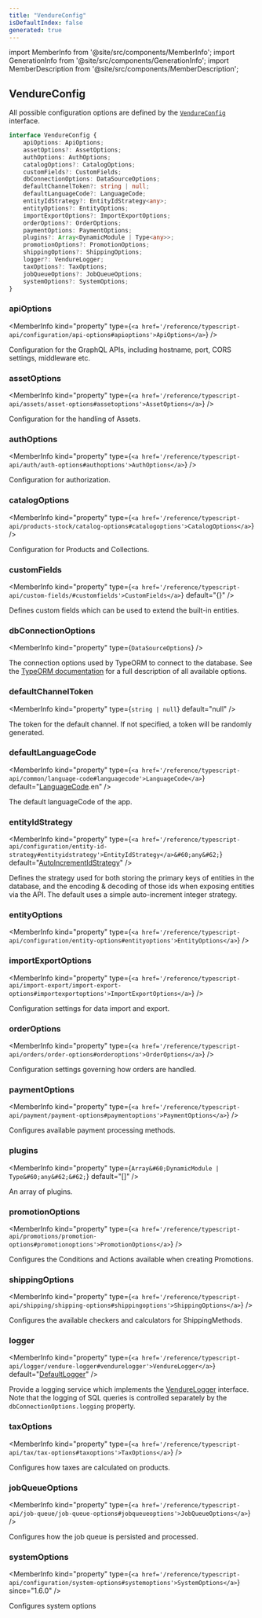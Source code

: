 ```yaml
---
title: "VendureConfig"
isDefaultIndex: false
generated: true
---
```

<!-- This file was generated from the Vendure source. Do not modify. Instead, re-run the "docs:build" script -->
import MemberInfo from '@site/src/components/MemberInfo';
import GenerationInfo from '@site/src/components/GenerationInfo';
import MemberDescription from '@site/src/components/MemberDescription';


## VendureConfig

<GenerationInfo sourceFile="packages/core/src/config/vendure-config.ts" sourceLine="1052" packageName="@vendure/core" />

All possible configuration options are defined by the
[`VendureConfig`](https://github.com/vendure-ecommerce/vendure/blob/master/server/src/config/vendure-config.ts) interface.

```ts title="Signature"
interface VendureConfig {
    apiOptions: ApiOptions;
    assetOptions?: AssetOptions;
    authOptions: AuthOptions;
    catalogOptions?: CatalogOptions;
    customFields?: CustomFields;
    dbConnectionOptions: DataSourceOptions;
    defaultChannelToken?: string | null;
    defaultLanguageCode?: LanguageCode;
    entityIdStrategy?: EntityIdStrategy<any>;
    entityOptions?: EntityOptions;
    importExportOptions?: ImportExportOptions;
    orderOptions?: OrderOptions;
    paymentOptions: PaymentOptions;
    plugins?: Array<DynamicModule | Type<any>>;
    promotionOptions?: PromotionOptions;
    shippingOptions?: ShippingOptions;
    logger?: VendureLogger;
    taxOptions?: TaxOptions;
    jobQueueOptions?: JobQueueOptions;
    systemOptions?: SystemOptions;
}
```

<div className="members-wrapper">

### apiOptions

<MemberInfo kind="property" type={`<a href='/reference/typescript-api/configuration/api-options#apioptions'>ApiOptions</a>`}   />

Configuration for the GraphQL APIs, including hostname, port, CORS settings,
middleware etc.
### assetOptions

<MemberInfo kind="property" type={`<a href='/reference/typescript-api/assets/asset-options#assetoptions'>AssetOptions</a>`}   />

Configuration for the handling of Assets.
### authOptions

<MemberInfo kind="property" type={`<a href='/reference/typescript-api/auth/auth-options#authoptions'>AuthOptions</a>`}   />

Configuration for authorization.
### catalogOptions

<MemberInfo kind="property" type={`<a href='/reference/typescript-api/products-stock/catalog-options#catalogoptions'>CatalogOptions</a>`}   />

Configuration for Products and Collections.
### customFields

<MemberInfo kind="property" type={`<a href='/reference/typescript-api/custom-fields/#customfields'>CustomFields</a>`} default="{}"   />

Defines custom fields which can be used to extend the built-in entities.
### dbConnectionOptions

<MemberInfo kind="property" type={`DataSourceOptions`}   />

The connection options used by TypeORM to connect to the database.
See the [TypeORM documentation](https://typeorm.io/#/connection-options) for a
full description of all available options.
### defaultChannelToken

<MemberInfo kind="property" type={`string | null`} default="null"   />

The token for the default channel. If not specified, a token
will be randomly generated.
### defaultLanguageCode

<MemberInfo kind="property" type={`<a href='/reference/typescript-api/common/language-code#languagecode'>LanguageCode</a>`} default="<a href='/reference/typescript-api/common/language-code#languagecode'>LanguageCode</a>.en"   />

The default languageCode of the app.
### entityIdStrategy

<MemberInfo kind="property" type={`<a href='/reference/typescript-api/configuration/entity-id-strategy#entityidstrategy'>EntityIdStrategy</a>&#60;any&#62;`} default="<a href='/reference/typescript-api/configuration/entity-id-strategy#autoincrementidstrategy'>AutoIncrementIdStrategy</a>"   />

Defines the strategy used for both storing the primary keys of entities
in the database, and the encoding & decoding of those ids when exposing
entities via the API. The default uses a simple auto-increment integer
strategy.
### entityOptions

<MemberInfo kind="property" type={`<a href='/reference/typescript-api/configuration/entity-options#entityoptions'>EntityOptions</a>`}   />


### importExportOptions

<MemberInfo kind="property" type={`<a href='/reference/typescript-api/import-export/import-export-options#importexportoptions'>ImportExportOptions</a>`}   />

Configuration settings for data import and export.
### orderOptions

<MemberInfo kind="property" type={`<a href='/reference/typescript-api/orders/order-options#orderoptions'>OrderOptions</a>`}   />

Configuration settings governing how orders are handled.
### paymentOptions

<MemberInfo kind="property" type={`<a href='/reference/typescript-api/payment/payment-options#paymentoptions'>PaymentOptions</a>`}   />

Configures available payment processing methods.
### plugins

<MemberInfo kind="property" type={`Array&#60;DynamicModule | Type&#60;any&#62;&#62;`} default="[]"   />

An array of plugins.
### promotionOptions

<MemberInfo kind="property" type={`<a href='/reference/typescript-api/promotions/promotion-options#promotionoptions'>PromotionOptions</a>`}   />

Configures the Conditions and Actions available when creating Promotions.
### shippingOptions

<MemberInfo kind="property" type={`<a href='/reference/typescript-api/shipping/shipping-options#shippingoptions'>ShippingOptions</a>`}   />

Configures the available checkers and calculators for ShippingMethods.
### logger

<MemberInfo kind="property" type={`<a href='/reference/typescript-api/logger/vendure-logger#vendurelogger'>VendureLogger</a>`} default="<a href='/reference/typescript-api/logger/default-logger#defaultlogger'>DefaultLogger</a>"   />

Provide a logging service which implements the <a href='/reference/typescript-api/logger/vendure-logger#vendurelogger'>VendureLogger</a> interface.
Note that the logging of SQL queries is controlled separately by the
`dbConnectionOptions.logging` property.
### taxOptions

<MemberInfo kind="property" type={`<a href='/reference/typescript-api/tax/tax-options#taxoptions'>TaxOptions</a>`}   />

Configures how taxes are calculated on products.
### jobQueueOptions

<MemberInfo kind="property" type={`<a href='/reference/typescript-api/job-queue/job-queue-options#jobqueueoptions'>JobQueueOptions</a>`}   />

Configures how the job queue is persisted and processed.
### systemOptions

<MemberInfo kind="property" type={`<a href='/reference/typescript-api/configuration/system-options#systemoptions'>SystemOptions</a>`}  since="1.6.0"  />

Configures system options


</div>

